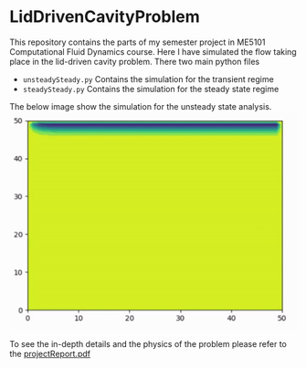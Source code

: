 # LidDrivenCavityProblem

This repository contains the parts of my semester project in ME5101 Computational Fluid Dynamics course. Here I have simulated the flow taking place in the lid-driven cavity problem.
There two main python files
* `unsteadySteady.py` Contains the simulation for the transient regime
* `steadySteady.py` Contains the simulation for the steady state regime

The below image show the simulation for the unsteady state analysis.
![](media/sim.gif)

To see the in-depth details and the physics of the problem please refer to the [projectReport.pdf](https://github.com/AakashSYadav/LidDrivenCavityProblem/blob/master/projectReport.pdf)
